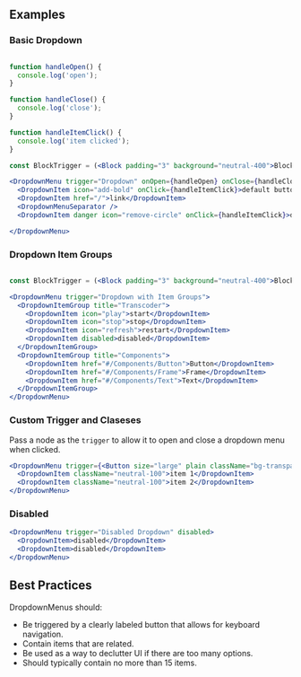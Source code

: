 ## Examples

### Basic Dropdown

```jsx

function handleOpen() {
  console.log('open');
}

function handleClose() {
  console.log('close');
}

function handleItemClick() {
  console.log('item clicked');
}

const BlockTrigger = (<Block padding="3" background="neutral-400">Block Trigger</Block>);

<DropdownMenu trigger="Dropdown" onOpen={handleOpen} onClose={handleClose} overlayClassName="w5">
  <DropdownItem icon="add-bold" onClick={handleItemClick}>default button</DropdownItem>
  <DropdownItem href="/">link</DropdownItem>
  <DropdownMenuSeparator />
  <DropdownItem danger icon="remove-circle" onClick={handleItemClick}>danger button</DropdownItem>

</DropdownMenu>
```

### Dropdown Item Groups

```jsx

const BlockTrigger = (<Block padding="3" background="neutral-400">Block Trigger</Block>);

<DropdownMenu trigger="Dropdown with Item Groups">
  <DropdownItemGroup title="Transcoder">
    <DropdownItem icon="play">start</DropdownItem>
    <DropdownItem icon="stop">stop</DropdownItem>
    <DropdownItem icon="refresh">restart</DropdownItem>
    <DropdownItem disabled>disabled</DropdownItem>
  </DropdownItemGroup>
  <DropdownItemGroup title="Components">
    <DropdownItem href="#/Components/Button">Button</DropdownItem>
    <DropdownItem href="#/Components/Frame">Frame</DropdownItem>
    <DropdownItem href="#/Components/Text">Text</DropdownItem>
  </DropdownItemGroup>
</DropdownMenu>
```

### Custom Trigger and Claseses

Pass a node as the `trigger` to allow it to open and close a dropdown menu when clicked.

```jsx
<DropdownMenu trigger={<Button size="large" plain className="bg-transparent">custom trigger</Button>}className="bg-blue-lighter p-4" overlayClassName="bg-black-90">
  <DropdownItem className="neutral-100">item 1</DropdownItem>
  <DropdownItem className="neutral-100">item 2</DropdownItem>
</DropdownMenu>
```

### Disabled

```jsx
<DropdownMenu trigger="Disabled Dropdown" disabled>
  <DropdownItem>disabled</DropdownItem>
  <DropdownItem>disabled</DropdownItem>
</DropdownMenu>

```

## Best Practices

DropdownMenus should:

* Be triggered by a clearly labeled button that allows for keyboard navigation.
* Contain items that are related.
* Be used as a way to declutter UI if there are too many options.
* Should typically contain no more than 15 items.
